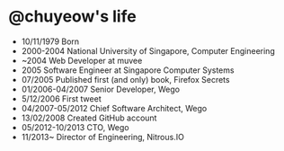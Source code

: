 @chuyeow's life
===============

- 10/11/1979 Born
- 2000-2004 National University of Singapore, Computer Engineering
- ~2004 Web Developer at muvee
- 2005 Software Engineer at Singapore Computer Systems
- 07/2005 Published first (and only) book, Firefox Secrets
- 01/2006-04/2007 Senior Developer, Wego
- 5/12/2006 First tweet
- 04/2007-05/2012 Chief Software Architect, Wego
- 13/02/2008 Created GitHub account
- 05/2012-10/2013 CTO, Wego
- 11/2013~ Director of Engineering, Nitrous.IO
